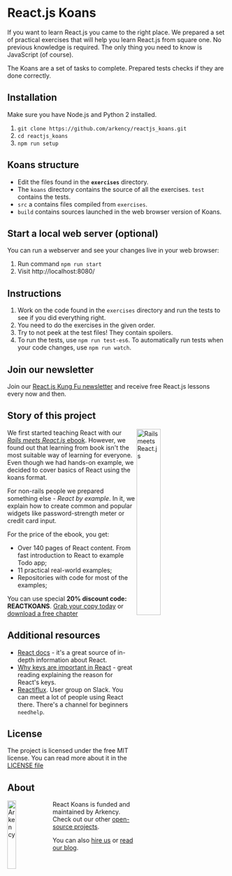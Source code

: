 # React.js Koans

If you want to learn React.js you came to the right place. We prepared a set of practical exercises that will help you learn React.js from square one. No previous knowledge is required. The only thing you need to know is JavaScript (of course).

The Koans are a set of tasks to complete. Prepared tests checks if they are done correctly.

## Installation

Make sure you have Node.js and Python 2 installed.

  1. `git clone https://github.com/arkency/reactjs_koans.git`
  2. `cd reactjs_koans`
  3. `npm run setup`

## Koans structure

 * Edit the files found in the **`exercises`** directory.
 * The `koans` directory contains the source of all the exercises. `test` contains the tests.
 * `src` a contains files compiled from `exercises`.
 * `build` contains sources launched in the web browser version of Koans.

## Start a local web server (optional)

You can run a webserver and see your changes live in your web browser:

  1. Run command `npm run start`
  2. Visit http://localhost:8080/

## Instructions

  1. Work on the code found in the `exercises` directory and run the tests to see if you did everything right.
  2. You need to do the exercises in the given order.
  3. Try to not peek at the test files! They contain spoilers.
  4. To run the tests, use `npm run test-es6`. To automatically run tests when your code changes, use `npm run watch`.

## Join our newsletter

Join our [React.js Kung Fu newsletter](http://eepurl.com/br5PF1) and receive free React.js lessons every now and then.

## Story of this project

<img src="http://reactkungfu.com/assets/images/rbe-cover.png" alt="Rails meets React.js" width="33%" style="margin-right: 3em" align="right" />

We first started teaching React with our [*Rails meets React.js* ebook](http://blog.arkency.com/rails-react/). However, we found out that learning from book isn't the most suitable way of learning for everyone. Even though we had hands-on example, we decided to cover basics of React using the koans format.

For non-rails people we prepared something else - *React by example*. In it, we explain how to create common and popular widgets like password-strength meter or credit card input.

For the price of the ebook, you get:

* Over 140 pages of React content. From fast introduction to React to example Todo app;
* 11 practical real-world examples;
* Repositories with code for most of the examples;

You can use special **20% discount code: REACTKOANS**.
[Grab your copy today](https://arkency.dpdcart.com/cart/add?product_id=113689&method_id=120078) or [download a free chapter](http://reactkungfu.com/assets/misc/sample.pdf)


## Additional resources

  * [React docs](https://facebook.github.io/react/docs/getting-started.html) - it's a great source of in-depth information about React.
  * [Why keys are important in React](http://blog.arkency.com/2014/10/react-dot-js-and-dynamic-children-why-the-keys-are-important/) - great reading explaining the reason for React's keys.
  * [Reactiflux](http://www.reactiflux.com/). User group on Slack. You can meet a lot of people using React there. There's a channel for beginners `needhelp`.

## License

The project is licensed under the free MIT license. You can read more about it in the [LICENSE file](https://github.com/arkency/reactjs_koans/blob/master/LICENSE)

## About

<img src="http://arkency.com/images/arkency.png" alt="Arkency" width="20%" align="left" />

React Koans is funded and maintained by Arkency. Check out our other [open-source projects](https://github.com/arkency).

You can also [hire us](http://arkency.com) or [read our blog](http://blog.arkency.com).
